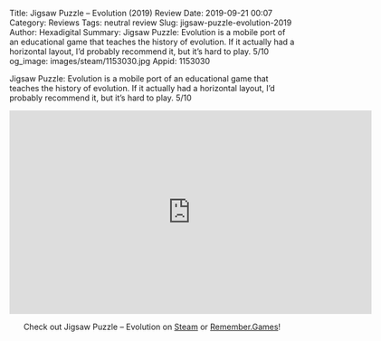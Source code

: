 Title: Jigsaw Puzzle – Evolution (2019) Review
Date: 2019-09-21 00:07
Category: Reviews
Tags: neutral review
Slug: jigsaw-puzzle-evolution-2019
Author: Hexadigital
Summary: Jigsaw Puzzle: Evolution is a mobile port of an educational game that teaches the history of evolution. If it actually had a horizontal layout, I’d probably recommend it, but it’s hard to play. 5/10
og_image: images/steam/1153030.jpg
Appid: 1153030

Jigsaw Puzzle: Evolution is a mobile port of an educational game that teaches the history of evolution. If it actually had a horizontal layout, I’d probably recommend it, but it’s hard to play. 5/10

<center><iframe src="https://www.youtube.com/embed/lP6tgUXG9qU?feature=oembed" allow="accelerometer; autoplay; encrypted-media; gyroscope; picture-in-picture" width="640" height="360" frameborder="0"></iframe>

Check out Jigsaw Puzzle – Evolution on [Steam](https://store.steampowered.com/app/1153030/?curator_clanid=34633900) or [Remember.Games](https://remember.games/game/2566/)!</center>
